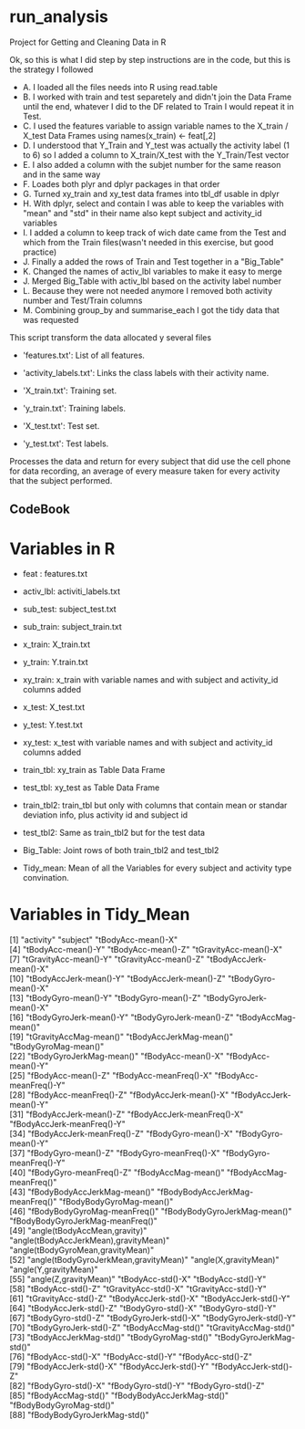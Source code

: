 # run_analysis
Project for Getting and Cleaning Data in R

Ok, so this is what I did step by step instructions are in the code, but this is the strategy I followed

* A. I loaded all the files needs into R using read.table
* B. I worked with train and test separetely and didn't join the Data Frame until the end, whatever I did to the DF
related to Train I would repeat it in Test.
* C. I used the features variable to assign variable names to the X_train / X_test Data Frames using 
names(x_train) <- feat[,2]  
* D. I understood that Y_Train and Y_test was actually the activity label (1 to 6) so I added a column to 
X_train/X_test with the Y_Train/Test vector
* E. I also added a column with the subjet number for the same reason and in the same way
* F. Loades both plyr and dplyr packages in that order
* G. Turned xy_train and xy_test data frames into tbl_df usable in dplyr
* H. With dplyr, select and contain I was able to keep the variables with "mean" and "std" in their name
also kept subject and activity_id variables
* I. I added a column to keep track of wich date came from the Test and which from the Train files(wasn't needed
in this exercise, but good practice)
* J. Finally a added the rows of Train and Test together in a "Big_Table"
* K. Changed the names of activ_lbl variables to make it easy to merge
* J. Merged Big_Table with activ_lbl based on the activity label number
* L. Because they were not needed anymore I removed both activity number and Test/Train columns
* M. Combining group_by and summarise_each I got the tidy data that was requested

This script transform the data allocated y several files

* 'features.txt': List of all features.

* 'activity_labels.txt': Links the class labels with their activity name.

* 'X_train.txt': Training set.

* 'y_train.txt': Training labels.

* 'X_test.txt': Test set.

* 'y_test.txt': Test labels.

Processes the data and return for every subject that did use the cell phone for data recording, an average of
every measure taken for every activity that the subject performed.

## CodeBook

# Variables in R
* feat :  features.txt
* activ_lbl: activiti_labels.txt
* sub_test: subject_test.txt
* sub_train: subject_train.txt
* x_train: X_train.txt
* y_train: Y.train.txt
* xy_train: x_train with variable names and with subject and activity_id columns added

* x_test: X_test.txt
* y_test: Y.test.txt
* xy_test: x_test with variable names and with subject and activity_id columns added

* train_tbl: xy_train as Table Data Frame
* test_tbl: xy_test as Table Data Frame

* train_tbl2: train_tbl but only with columns that contain mean or standar deviation info, plus activity id and subject id
* test_tbl2: Same as train_tbl2 but for the test data

* Big_Table: Joint rows of both train_tbl2 and test_tbl2

* Tidy_mean: Mean of all the Variables for every subject and activity type convination.



# Variables in Tidy_Mean

 [1] "activity"                             "subject"                              "tBodyAcc-mean()-X"                   
 [4] "tBodyAcc-mean()-Y"                    "tBodyAcc-mean()-Z"                    "tGravityAcc-mean()-X"                
 [7] "tGravityAcc-mean()-Y"                 "tGravityAcc-mean()-Z"                 "tBodyAccJerk-mean()-X"               
[10] "tBodyAccJerk-mean()-Y"                "tBodyAccJerk-mean()-Z"                "tBodyGyro-mean()-X"                  
[13] "tBodyGyro-mean()-Y"                   "tBodyGyro-mean()-Z"                   "tBodyGyroJerk-mean()-X"              
[16] "tBodyGyroJerk-mean()-Y"               "tBodyGyroJerk-mean()-Z"               "tBodyAccMag-mean()"                  
[19] "tGravityAccMag-mean()"                "tBodyAccJerkMag-mean()"               "tBodyGyroMag-mean()"                 
[22] "tBodyGyroJerkMag-mean()"              "fBodyAcc-mean()-X"                    "fBodyAcc-mean()-Y"                   
[25] "fBodyAcc-mean()-Z"                    "fBodyAcc-meanFreq()-X"                "fBodyAcc-meanFreq()-Y"               
[28] "fBodyAcc-meanFreq()-Z"                "fBodyAccJerk-mean()-X"                "fBodyAccJerk-mean()-Y"               
[31] "fBodyAccJerk-mean()-Z"                "fBodyAccJerk-meanFreq()-X"            "fBodyAccJerk-meanFreq()-Y"           
[34] "fBodyAccJerk-meanFreq()-Z"            "fBodyGyro-mean()-X"                   "fBodyGyro-mean()-Y"                  
[37] "fBodyGyro-mean()-Z"                   "fBodyGyro-meanFreq()-X"               "fBodyGyro-meanFreq()-Y"              
[40] "fBodyGyro-meanFreq()-Z"               "fBodyAccMag-mean()"                   "fBodyAccMag-meanFreq()"              
[43] "fBodyBodyAccJerkMag-mean()"           "fBodyBodyAccJerkMag-meanFreq()"       "fBodyBodyGyroMag-mean()"             
[46] "fBodyBodyGyroMag-meanFreq()"          "fBodyBodyGyroJerkMag-mean()"          "fBodyBodyGyroJerkMag-meanFreq()"     
[49] "angle(tBodyAccMean,gravity)"          "angle(tBodyAccJerkMean),gravityMean)" "angle(tBodyGyroMean,gravityMean)"    
[52] "angle(tBodyGyroJerkMean,gravityMean)" "angle(X,gravityMean)"                 "angle(Y,gravityMean)"                
[55] "angle(Z,gravityMean)"                 "tBodyAcc-std()-X"                     "tBodyAcc-std()-Y"                    
[58] "tBodyAcc-std()-Z"                     "tGravityAcc-std()-X"                  "tGravityAcc-std()-Y"                 
[61] "tGravityAcc-std()-Z"                  "tBodyAccJerk-std()-X"                 "tBodyAccJerk-std()-Y"                
[64] "tBodyAccJerk-std()-Z"                 "tBodyGyro-std()-X"                    "tBodyGyro-std()-Y"                   
[67] "tBodyGyro-std()-Z"                    "tBodyGyroJerk-std()-X"                "tBodyGyroJerk-std()-Y"               
[70] "tBodyGyroJerk-std()-Z"                "tBodyAccMag-std()"                    "tGravityAccMag-std()"                
[73] "tBodyAccJerkMag-std()"                "tBodyGyroMag-std()"                   "tBodyGyroJerkMag-std()"              
[76] "fBodyAcc-std()-X"                     "fBodyAcc-std()-Y"                     "fBodyAcc-std()-Z"                    
[79] "fBodyAccJerk-std()-X"                 "fBodyAccJerk-std()-Y"                 "fBodyAccJerk-std()-Z"                
[82] "fBodyGyro-std()-X"                    "fBodyGyro-std()-Y"                    "fBodyGyro-std()-Z"                   
[85] "fBodyAccMag-std()"                    "fBodyBodyAccJerkMag-std()"            "fBodyBodyGyroMag-std()"              
[88] "fBodyBodyGyroJerkMag-std()"          